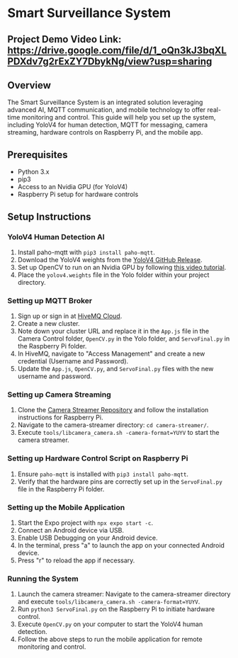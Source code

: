 
# Smart Surveillance System

## Project Demo Video Link: https://drive.google.com/file/d/1_oQn3kJ3bqXLPDXdv7g2rExZY7DbykNg/view?usp=sharing

## Overview
The Smart Surveillance System is an integrated solution leveraging advanced AI, MQTT communication, and mobile technology to offer real-time monitoring and control. This guide will help you set up the system, including YoloV4 for human detection, MQTT for messaging, camera streaming, hardware controls on Raspberry Pi, and the mobile app.

## Prerequisites

- Python 3.x
- pip3
- Access to an Nvidia GPU (for YoloV4)
- Raspberry Pi setup for hardware controls

## Setup Instructions

### YoloV4 Human Detection AI

1. Install paho-mqtt with `pip3 install paho-mqtt`.
2. Download the YoloV4 weights from the [YoloV4 GitHub Release](https://github.com/AlexeyAB/darknet/releases/download/darknet_yolo_v3_optimal/yolov4.weights).
3. Set up OpenCV to run on an Nvidia GPU by following [this video tutorial](https://www.youtube.com/watch?v=YsmhKar8oOc).
4. Place the `yolov4.weights` file in the Yolo folder within your project directory.

### Setting up MQTT Broker

1. Sign up or sign in at [HiveMQ Cloud](https://console.hivemq.cloud/).
2. Create a new cluster.
3. Note down your cluster URL and replace it in the `App.js` file in the Camera Control folder, `OpenCV.py` in the Yolo folder, and `ServoFinal.py` in the Raspberry Pi folder.
4. In HiveMQ, navigate to "Access Management" and create a new credential (Username and Password).
5. Update the `App.js`, `OpenCV.py`, and `ServoFinal.py` files with the new username and password.

### Setting up Camera Streaming

1. Clone the [Camera Streamer Repository](https://github.com/ayufan/camera-streamer) and follow the installation instructions for Raspberry Pi.
2. Navigate to the camera-streamer directory: `cd camera-streamer/`.
3. Execute `tools/libcamera_camera.sh -camera-format=YUYV` to start the camera streamer.

### Setting up Hardware Control Script on Raspberry Pi

1. Ensure `paho-mqtt` is installed with `pip3 install paho-mqtt`.
2. Verify that the hardware pins are correctly set up in the `ServoFinal.py` file in the Raspberry Pi folder.

### Setting up the Mobile Application

1. Start the Expo project with `npx expo start -c`.
2. Connect an Android device via USB.
3. Enable USB Debugging on your Android device.
4. In the terminal, press "a" to launch the app on your connected Android device.
5. Press "r" to reload the app if necessary.

### Running the System

1. Launch the camera streamer: Navigate to the camera-streamer directory and execute `tools/libcamera_camera.sh -camera-format=YUYV`.
2. Run `python3 ServoFinal.py` on the Raspberry Pi to initiate hardware control.
3. Execute `OpenCV.py` on your computer to start the YoloV4 human detection.
4. Follow the above steps to run the mobile application for remote monitoring and control.

